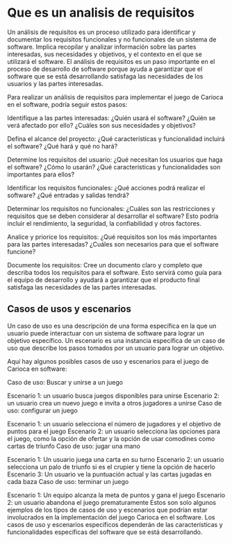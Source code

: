 # Que es un analisis de requisitos

Un análisis de requisitos es un proceso utilizado para identificar y documentar los requisitos funcionales y no funcionales de un sistema de software. Implica recopilar y analizar información sobre las partes interesadas, sus necesidades y objetivos, y el contexto en el que se utilizará el software. El análisis de requisitos es un paso importante en el proceso de desarrollo de software porque ayuda a garantizar que el software que se está desarrollando satisfaga las necesidades de los usuarios y las partes interesadas.

Para realizar un análisis de requisitos para implementar el juego de Carioca en el software, podría seguir estos pasos:

Identifique a las partes interesadas: ¿Quién usará el software? ¿Quién se verá afectado por ello? ¿Cuáles son sus necesidades y objetivos?

Defina el alcance del proyecto: ¿Qué características y funcionalidad incluirá el software? ¿Qué hará y qué no hará?

Determine los requisitos del usuario: ¿Qué necesitan los usuarios que haga el software? ¿Cómo lo usarán? ¿Qué características y funcionalidades son importantes para ellos?

Identificar los requisitos funcionales: ¿Qué acciones podrá realizar el software? ¿Qué entradas y salidas tendrá?

Determinar los requisitos no funcionales: ¿Cuáles son las restricciones y requisitos que se deben considerar al desarrollar el software? Esto podría incluir el rendimiento, la seguridad, la confiabilidad y otros factores.

Analice y priorice los requisitos: ¿Qué requisitos son los más importantes para las partes interesadas? ¿Cuáles son necesarios para que el software funcione?

Documente los requisitos: Cree un documento claro y completo que describa todos los requisitos para el software. Esto servirá como guía para el equipo de desarrollo y ayudará a garantizar que el producto final satisfaga las necesidades de las partes interesadas.

## Casos de usos y escenarios

Un caso de uso es una descripción de una forma específica en la que un usuario puede interactuar con un sistema de software para lograr un objetivo específico. Un escenario es una instancia específica de un caso de uso que describe los pasos tomados por un usuario para lograr un objetivo.

Aquí hay algunos posibles casos de uso y escenarios para el juego de Carioca en software:

Caso de uso: Buscar y unirse a un juego

Escenario 1: un usuario busca juegos disponibles para unirse
Escenario 2: un usuario crea un nuevo juego e invita a otros jugadores a unirse
Caso de uso: configurar un juego

Escenario 1: un usuario selecciona el número de jugadores y el objetivo de puntos para el juego
Escenario 2: un usuario selecciona las opciones para el juego, como la opción de ofertar y la opción de usar comodines como cartas de triunfo
Caso de uso: jugar una mano

Escenario 1: Un usuario juega una carta en su turno
Escenario 2: un usuario selecciona un palo de triunfo si es el crupier y tiene la opción de hacerlo
Escenario 3: Un usuario ve la puntuación actual y las cartas jugadas en cada baza
Caso de uso: terminar un juego

Escenario 1: Un equipo alcanza la meta de puntos y gana el juego
Escenario 2: un usuario abandona el juego prematuramente
Estos son solo algunos ejemplos de los tipos de casos de uso y escenarios que podrían estar involucrados en la implementación del juego Carioca en el software. Los casos de uso y escenarios específicos dependerán de las características y funcionalidades específicas del software que se está desarrollando.
